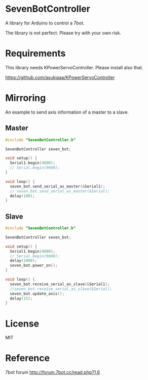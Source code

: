 # SevenBotController
A library for Arduino to control a 7bot.

The library is not perfect. Please try with your own risk.

# Requirements
This library needs KPowerServoController.
Please install also that.

https://github.com/asukiaaa/KPowerServoController

# Mirroring
An example to send axis information of a master to a slave.

## Master
```c
#include "SevenBotController.h"

SevenBotController seven_bot;

void setup() {
  Serial1.begin(4800);
  // Serial.begin(9600);
}

void loop() {
  seven_bot.send_serial_as_master(&Serial1);
  // seven_bot.send_serial_as_master(&Serial);
  delay(100);
}
```

## Slave
```c
#include "SevenBotController.h"

SevenBotController seven_bot;

void setup() {
  Serial1.begin(4800);
  // Serial.begin(9600);
  delay(1000);
  seven_bot.power_on();
}

void loop() {
  seven_bot.receive_serial_as_slave(&Serial1);
  //seven_bot.receive_serial_as_slave(&Serial);
  seven_bot.update_axis();
  delay(15);
}
```

# License
MIT

# Reference
7bot forum
http://forum.7bot.cc/read.php?1,6
